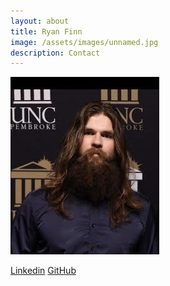 ```yaml
---
layout: about
title: Ryan Finn
image: /assets/images/unnamed.jpg
description: Contact
---
```

![](/assets/images/unnamed.jpg)


<a href="https://www.linkedin.com/in/ryanfinnuncp" target="_blank" >Linkedin</a>
<a href="https://www.github.com/ryanfinnrepo" target="_blank">GitHub</a>
